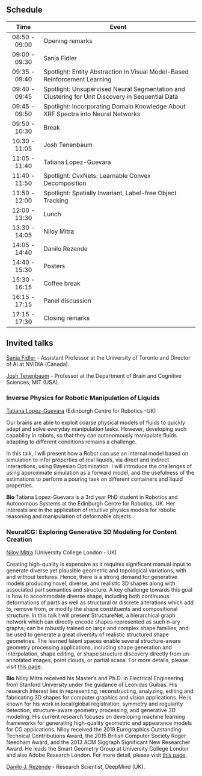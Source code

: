 ## Schedule

| Time        |     Event            |
|:-----------:|----------------------|
|08:50 - 09:00|Opening remarks       |
|09:00 - 09:30|Sanja Fidler          |
|09:35 - 09:40|Spotlight: Entity Abstraction in Visual Model-Based Reinforcement Learning            |
|09:40 - 09:45|Spotlight: Unsupervised Neural Segmentation and Clustering for Unit Discovery in Sequential Data            |
|09:45 - 09:50|Spotlight: Incorporating Domain Knowledge About XRF Spectra into Neural Networks |
|09:50 - 10:30|Break                 |
|10:30 - 11:05|Josh Tenenbaum        |  
|11:05 - 11:40|Tatiana Lopez-Guevara |
|11:40 - 11:50|Spotlight: CvxNets: Learnable Convex Decomposition            |        
|11:50 - 12:00|Spotlight: Spatially Invariant, Label-free Object Tracking            |        
|12:00 - 13:30|Lunch                 |       
|13:30 - 14:05|Niloy Mitra           |
|14:05 - 14:40|Danilo Rezende        |
|14:40 - 15:30|Posters               |
|15:30 - 16:15|Coffee break          |
|16:15 - 17:15|Panel discussion      |
|17:15 - 17:30|Closing remarks       |


## Invited talks

[Sanja Fidler](https://www.cs.utoronto.ca/~fidler/) - Assistant Professor at the University of Toronto and Director of AI at NVIDIA (Canada). 

[Josh Tenenbaum](https://web.mit.edu/cocosci/josh.html) - Professor at the Department of Brain and Cognitive Sciences, MIT (USA).

### **Inverse Physics for Robotic Manipulation of Liquids**  
[Tatiana Lopez-Guevara](https://scholar.google.com/citations?user=Op4nexcAAAAJ&hl=en) (Edinburgh Centre for Robotics -UK)  

Our brains are able to exploit coarse physical models of fluids to quickly adapt and solve everyday manipulation tasks. However, developing such capability in robots, so that they can autonomously manipulate fluids adapting to different conditions remains a challenge.

In this talk, I will present how a Robot can use an internal model based on simulation to infer properties of real liquids, via direct and indirect interactions, using Bayesian Optimization. I will introduce the challenges of using approximate simulation as a forward model, and the usefulness of the estimations to perform a pouring task on different containers and liquid properties.

**Bio** Tatiana Lopez-Guevara is a 3rd year PhD student  in Robotics and Autonomous Systems at the Edinburgh Centre for Robotics, UK. Her interests are in the application of intuitive physics models for robotic reasoning and manipulation of deformable objects.


### **NeuralCG: Exploring Generative 3D Modeling for Content Creation**  
[Niloy Mitra](http://www0.cs.ucl.ac.uk/staff/n.mitra/) (University College London - UK) 

Creating high-quality is expensive as it requires significant manual input to generate diverse yet plausible geometric and topological variations, with and without textures. Hence, there is a strong demand for generative models producing novel, diverse, and realistic 3D shapes along with associated part semantics and structure. A key challenge towards this goal is how to accommodate diverse shape, including both continuous deformations of parts as well as structural or discrete alterations which add to, remove from, or modify the shape constituents and compositional structure. In this talk I will present StructureNet, a hierarchical graph network which can directly encode shapes represented as such n-ary graphs; can be robustly trained on large and complex shape families; and be used to generate a great diversity of realistic structured shape geometries. The learned latent spaces enable several structure-aware geometry processing applications, including shape generation and interpolation, shape editing, or shape structure discovery directly from un-annotated images, point clouds, or partial scans. For more details, please visit [this page](http://geometry.cs.ucl.ac.uk/projects/2019/structurenet/). 

**Bio** Niloy Mitra received his Master’s and Ph.D. in Electrical Engineering from Stanford University under the guidance of Leonidas Guibas. His research interest lies in representing, reconstructing, analyzing, editing and fabricating 3D shapes for computer graphics and vision applications. He is known for his work in local/global registration, symmetry and regularity detection, structure-aware geometry processing, and generative 3D modeling. His current research focuses on developing machine learning frameworks for generating high-quality geometric and appearance models for CG applications.
Niloy received the 2019 Eurographics Outstanding Technical Contributions Award, the 2015 British Computer Society Roger Needham Award, and the 2013 ACM Siggraph Significant New Researcher Award. He leads the Smart Geometry Group at University College London and also Adobe Research London. For more detail, please visit [this page](http://geometry.cs.ucl.ac.uk/index.php).

[Danilo J. Rezende](https://twitter.com/deepspiker) - Research Scientist, DeepMind (UK).
